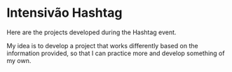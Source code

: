 # Intensivão Hashtag

Here are the projects developed during the Hashtag event.

My idea is to develop a project that works differently based on the information provided, so that I can practice more and develop something of my own.
